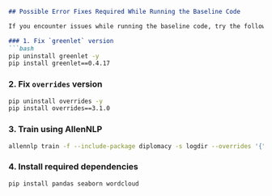 

```markdown
## Possible Error Fixes Required While Running the Baseline Code

If you encounter issues while running the baseline code, try the following fixes:

### 1. Fix `greenlet` version  
```bash
pip uninstall greenlet -y 
pip install greenlet==0.4.17
```

### 2. Fix `overrides` version  
```bash
pip uninstall overrides -y 
pip install overrides==3.1.0
```

### 3. Train using AllenNLP  
```bash
allennlp train -f --include-package diplomacy -s logdir --overrides '{"trainer": {"cuda_device": -1}}' configs/actual_lie/contextlstm.jsonnet
```

### 4. Install required dependencies  
```bash
pip install pandas seaborn wordcloud
```

